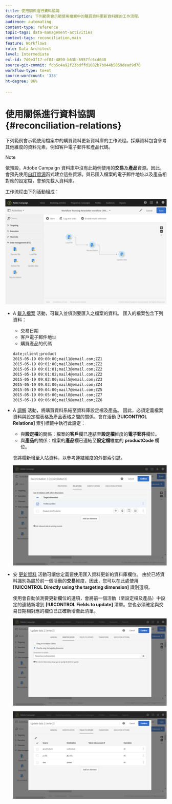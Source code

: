 ```yaml
---
title: 使用關係進行資料協調
description: 下列範例會示範使用檔案中的購買資料更新資料庫的工作流程。
audience: automating
content-type: reference
topic-tags: data-management-activities
context-tags: reconciliation,main
feature: Workflows
role: Data Architect
level: Intermediate
exl-id: 7d0e3f17-ef04-4890-b63b-6957fc6cd648
source-git-commit: fcb5c4a92f23bdffd1082b7b044b5859dead9d70
workflow-type: tm+mt
source-wordcount: '338'
ht-degree: 86%

---
```


# 使用關係進行資料協調 {#reconciliation-relations}

下列範例會示範使用檔案中的購買資料更新資料庫的工作流程。採購資料包含參考其他維度的資料元素，例如客戶電子郵件和產品代碼。

>[!NOTE]
>
>依預設，Adobe Campaign 資料庫中沒有此範例使用的&#x200B;**交易**&#x200B;及&#x200B;**產品**&#x200B;資源。因此，會預先使用[自訂資源](../../developing/using/data-model-concepts.md)函式建立這些資源。與已匯入檔案的電子郵件地址以及產品相對應的設定檔，會預先載入資料庫。

工作流程由下列活動組成：

![](assets/reconciliation_example1.png)

* A [載入檔案](../../automating/using/load-file.md) 活動，可載入並偵測要匯入之檔案的資料。 匯入的檔案包含下列資料：

   * 交易日期
   * 客戶電子郵件地址
   * 購買產品的代碼

   ```
   date;client;product
   2015-05-19 09:00:00;mail1@email.com;ZZ1
   2015-05-19 09:01:00;mail2@email.com;ZZ2
   2015-05-19 09:01:01;mail3@email.com;ZZ2
   2015-05-19 09:01:02;mail4@email.com;ZZ2
   2015-05-19 09:02:00;mail5@email.com;ZZ3
   2015-05-19 09:03:00;mail6@email.com;ZZ4
   2015-05-19 09:04:00;mail7@email.com;ZZ5
   2015-05-19 09:05:00;mail8@email.com;ZZ7
   2015-05-19 09:06:00;mail9@email.com;ZZ6
   ```

* A [調解](../../automating/using/reconciliation.md) 活動，將購買資料系結至資料庫設定檔及產品。 因此，必須定義檔案資料與設定檔表格及產品表格之間的關係。會在活動 **[!UICONTROL Relations]** 索引標籤中執行此設定：

   * 與&#x200B;**設定檔**&#x200B;的關係：檔案的&#x200B;**客戶**&#x200B;欄已連結至&#x200B;**設定檔**&#x200B;維度的&#x200B;**電子郵件**&#x200B;欄位。
   * 與&#x200B;**產品**&#x200B;的關係：檔案的&#x200B;**產品**&#x200B;欄已連結至&#x200B;**設定檔**&#x200B;維度的 **productCode** 欄位。

   會將欄新增至入站資料，以參考連結維度的外部索引鍵。

   ![](assets/reconciliation_example3.png)

* 安 [更新資料](../../automating/using/update-data.md) 活動可讓您定義要使用匯入資料更新的資料庫欄位。 由於已將資料識別為屬於前一個活動的&#x200B;**交易**&#x200B;維度，因此，您可以在此處使用 **[!UICONTROL Directly using the targeting dimension]** 識別選項。

   使用會自動偵測要更新欄位的選項，會將前一個活動（至設定檔及產品）中設定的連結新增到 **[!UICONTROL Fields to update]** 清單。您也必須確定與交易日期相對應的欄位已正確新增至此清單。

   ![](assets/reconciliation_example5.png)

   ![](assets/reconciliation_example4.png)
